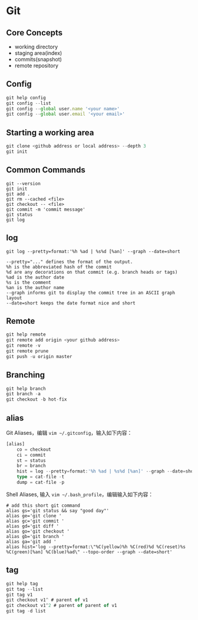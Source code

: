 # Git

## Core Concepts

- working directory
- staging area(index)
- commits(snapshot)
- remote repository

## Config

```ts
git help config
git config --list
git config --global user.name '<your name>'
git config --global user.email '<your email>'
```

## Starting a working area

```ts
git clone <github address or local address> --depth 3
git init
```

## Common Commands

```
git --version
git init
git add .
git rm --cached <file>
git checkout -- <file>
git commit -m 'commit message'
git status
git log
```

## log

```
git log --pretty=format:'%h %ad | %s%d [%an]' --graph --date=short

--pretty="..." defines the format of the output.
%h is the abbreviated hash of the commit
%d are any decorations on that commit (e.g. branch heads or tags)
%ad is the author date
%s is the comment
%an is the author name
--graph informs git to display the commit tree in an ASCII graph layout
--date=short keeps the date format nice and short
```

## Remote

```ts
git help remote
git remote add origin <your github address>
git remote -v
git remote prune
git push -u origin master
```

## Branching

```ts
git help branch
git branch -a
git checkout -b hot-fix

```

## alias

Git Aliases，编辑 `vim ~/.gitconfig`，输入如下内容：

```ts
[alias]
    co = checkout
    ci = commit
    st = status
    br = branch
    hist = log --pretty=format:'%h %ad | %s%d [%an]' --graph --date=short
    type = cat-file -t
    dump = cat-file -p
```

Shell Aliases, 输入 `vim ~/.bash_profile`，编辑输入如下内容：

```
# add this short git command
alias gs='git status && say "good day"'
alias ge='git clone '
alias gc='git commit '
alias gd='git diff '
alias go='git checkout '
alias gb='git branch '
alias ga='git add '
alias hist='log --pretty=format:\"%C(yellow)%h %C(red)%d %C(reset)%s %C(green)[%an] %C(blue)%ad\" --topo-order --graph --date=short'
```

## tag

```ts
git help tag
git tag --list
git tag v1
git checkout v1^ # parent of v1
git checkout v1^2 # parent of parent of v1
git tag -d list
```

